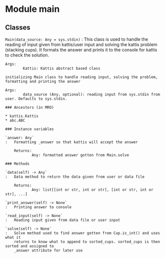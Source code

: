 Module main
===========

Classes
-------

`Main(data_source: Any = sys.stdin)`
:   This class is used to handle the reading of input given from kattis/user
    input and solving the kattis problem (stacking cups). It formats the answer
    and prints it to the console for kattis to check the solution.
    
    Args:
            Kattis: Kattis abstract based class
    
    initializing Main class to handle reading input, solving the problem, formatting and printing the answer
    
    Args:
            data_source (Any, optional): reading input from sys.stdin from user. Defaults to sys.stdin.

    ### Ancestors (in MRO)

    * kattis.Kattis
    * abc.ABC

    ### Instance variables

    `answer: Any`
    :   Formatting _answer so that kattis will accept the answer
        
        Returns:
                Any: formatted answer gotten from Main.solve

    ### Methods

    `data(self) ‑> Any`
    :   Data method to return the data given from user or data file 
        
        Returns:
                Any: list[[int or str, int or str], [int or str, int or str], ...]

    `print_answer(self) ‑> None`
    :   Printing answer to console

    `read_input(self) ‑> None`
    :   Reading input given from data file or user input

    `solve(self) ‑> None`
    :   Solve method used to find answer gotten from Cup.is_int() and uses what it 
        returns to know what to append to sorted_cups. sorted_cups is then sorted and assigned to 
        _answer attribute for later use